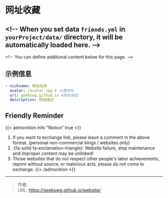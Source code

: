 # 网址收藏


&lt;!-- When you set data `friends.yml` in `yourProject/data/` directory, it will be automatically loaded here. --&gt;
---
&lt;!-- You can define additional content below for this page. --&gt;
## 示例信息

```yaml
- nickname: 网站名称
  avatar: /avatar.jpg # 头像地址
  url: geekswg.github.io #网址地址
  description: 网站描述
```

## Friendly Reminder

{{&lt; admonition info &#34;Notice&#34; true &gt;}}
1. If you want to exchange link, please leave a comment in the above format. (personal non-commercial blogs / websites only)
2. :(fa-solid fa-exclamation-triangle): Website failure, stop maintenance and improper content may be unlinked!
3. Those websites that do not respect other people&#39;s labor achievements, reprint without source, or malicious acts, please do not come to exchange.
{{&lt; /admonition &gt;}}


---

> 作者:   
> URL: https://geekswg.github.io/website/  

